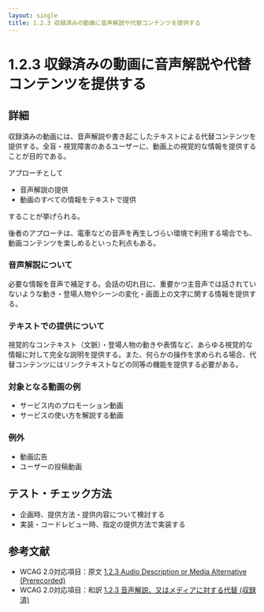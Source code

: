 ```yaml
---
layout: single
title: 1.2.3 収録済みの動画に音声解説や代替コンテンツを提供する
---
```


# 1.2.3 収録済みの動画に音声解説や代替コンテンツを提供する

## 詳細

収録済みの動画には、音声解説や書き起こしたテキストによる代替コンテンツを提供する。全盲・視覚障害のあるユーザーに、動画上の視覚的な情報を提供することが目的である。

アプローチとして

- 音声解説の提供
- 動画のすべての情報をテキストで提供

することが挙げられる。

後者のアプローチは、電車などの音声を再生しづらい環境で利用する場合でも、動画コンテンツを楽しめるといった利点もある。

### 音声解説について

必要な情報を音声で補足する。会話の切れ目に、重要かつ主音声では話されていないような動き・登場人物やシーンの変化・画面上の文字に関する情報を提供する。

### テキストでの提供について

視覚的なコンテキスト（文脈）・登場人物の動きや表情など、あらゆる視覚的な情報に対して完全な説明を提供する。また、何らかの操作を求められる場合、代替コンテンツにはリンクテキストなどの同等の機能を提供する必要がある。

### 対象となる動画の例

- サービス内のプロモーション動画
- サービスの使い方を解説する動画

### 例外

- 動画広告
- ユーザーの投稿動画

## テスト・チェック方法

- 企画時、提供方法・提供内容について検討する
- 実装・コードレビュー時、指定の提供方法で実装する

## 参考文献

- WCAG 2.0対応項目：原文 [1.2.3 Audio Description or Media Alternative (Prerecorded)](https://www.w3.org/TR/2008/REC-WCAG20-20081211/#media-equiv)
- WCAG 2.0対応項目：和訳 [1.2.3 音声解説、又はメディアに対する代替 (収録済)](https://waic.jp/docs/WCAG20/Overview.html#media-equiv)
